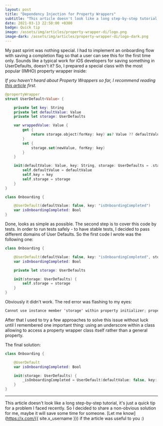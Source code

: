 ```yaml
---
layout: post
title: "Dependency Injection for Property Wrappers"
subtitle: "This article doesn't look like a long step-by-step tutorial, it's just a quick tip for a problem I faced recently. So I decided to share a non-obvious solution for me, maybe it will save some time for someone.  Email me if the article was useful to you :)"
date: 2021-03-13 22:50:00 +0300
badge: Quick tip
image: /assets/img/articles/property-wrapper-di/logo.png
image-dark: /assets/img/articles/property-wrapper-di/logo-dark.png
---
```


My past sprint was nothing special. I had to implement an onboarding flow with saving a completion flag so that a user can see this for the first time only. Sounds like a typical work for iOS developers for saving something in UserDefaults, doesn't it? So, I prepared a special class with the most popular (IMHO) property wrapper inside:

_If you haven't heard about Property Wrappers so far, I recommend reading [this article](https://nshipster.com/propertywrapper/) first._

```swift
@propertyWrapper
struct UserDefault<Value> {

    private let key: String
    private let defaultValue: Value
    private let storage: UserDefaults

    var wrappedValue: Value {
        get {
            return storage.object(forKey: key) as? Value ?? defaultValue
        }
        set {
            storage.set(newValue, forKey: key)
        }
    }

    init(defaultValue: Value, key: String, storage: UserDefaults = .standard) {
        self.defaultValue = defaultValue
        self.key = key
        self.storage = storage
    }
}

class Onboarding {

    @UserDefault(defaultValue: false, key: "isOnboardingCompleted")
    var isOnboardingCompleted: Bool
}
```

Done, looks as simple as possible. The second step is to cover this code by tests. In order to run tests safely - to have stable tests, I decided to pass different domains of User Defaults. So the first code I wrote was the following one:

```swift
class Onboarding {

    @UserDefault(defaultValue: false, key: "isOnboardingCompleted", storage: storage)
    var isOnboardingCompleted: Bool

    private let storage: UserDefaults

    init(storage: UserDefaults) {
        self.storage = storage
    }
}
```

Obviously it didn't work. The red error was flashing to my eyes:

```swift
Cannot use instance member 'storage' within property initializer; property initializers run before 'self' is available
```

After that I used to try a few approaches to solve this issue without luck until I remembered one important thing: using an underscore within a class allowing to access a property wrapper class itself rather than a general property.

The final solution:

```swift
class Onboarding {

    @UserDefault
    var isOnboardingCompleted: Bool

    init(storage: UserDefaults) {
        _isOnboardingCompleted = UserDefault(defaultValue: false, key: "isOnboardingCompleted", storage: storage)
    }
}
```

<hr>

This article doesn't look like a long step-by-step tutorial, it's just a quick tip for a problem I faced recently. So I decided to share a non-obvious solution for me, maybe it will save some time for someone. [Let me know](https://x.com/{{ site.x_username }}) if the article was useful to you :)
 
